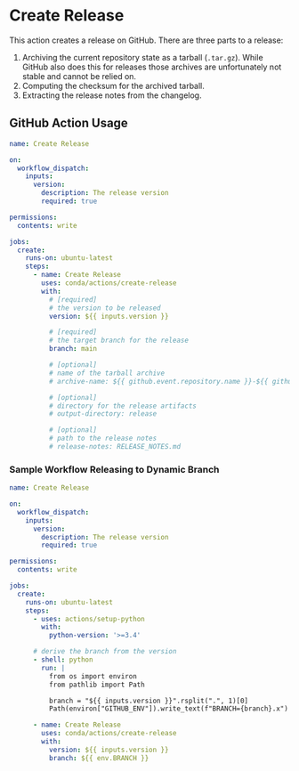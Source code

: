 # Create Release

This action creates a release on GitHub. There are three parts to a release:
1. Archiving the current repository state as a tarball (`.tar.gz`). While GitHub also does this for releases those archives are unfortunately not stable and cannot be relied on.
2. Computing the checksum for the archived tarball.
3. Extracting the release notes from the changelog.

## GitHub Action Usage

```yaml
name: Create Release

on:
  workflow_dispatch:
    inputs:
      version:
        description: The release version
        required: true

permissions:
  contents: write

jobs:
  create:
    runs-on: ubuntu-latest
    steps:
      - name: Create Release
        uses: conda/actions/create-release
        with:
          # [required]
          # the version to be released
          version: ${{ inputs.version }}

          # [required]
          # the target branch for the release
          branch: main

          # [optional]
          # name of the tarball archive
          # archive-name: ${{ github.event.repository.name }}-${{ github.ref_name }}

          # [optional]
          # directory for the release artifacts
          # output-directory: release

          # [optional]
          # path to the release notes
          # release-notes: RELEASE_NOTES.md
```

### Sample Workflow Releasing to Dynamic Branch

```yaml
name: Create Release

on:
  workflow_dispatch:
    inputs:
      version:
        description: The release version
        required: true

permissions:
  contents: write

jobs:
  create:
    runs-on: ubuntu-latest
    steps:
      - uses: actions/setup-python
        with:
          python-version: '>=3.4'

      # derive the branch from the version
      - shell: python
        run: |
          from os import environ
          from pathlib import Path

          branch = "${{ inputs.version }}".rsplit(".", 1)[0]
          Path(environ["GITHUB_ENV"]).write_text(f"BRANCH={branch}.x")

      - name: Create Release
        uses: conda/actions/create-release
        with:
          version: ${{ inputs.version }}
          branch: ${{ env.BRANCH }}
```
